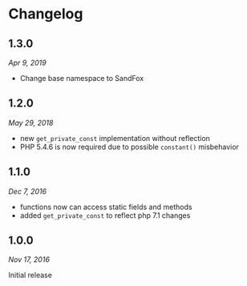 # Changelog

## 1.3.0

_Apr 9, 2019_

* Change base namespace to SandFox

## 1.2.0

_May 29, 2018_

* new `get_private_const` implementation without reflection
* PHP 5.4.6 is now required due to possible `constant()` misbehavior

## 1.1.0

_Dec 7, 2016_

- functions now can access static fields and methods
- added `get_private_const` to reflect php 7.1 changes

## 1.0.0

_Nov 17, 2016_

Initial release
